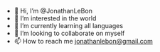 - 👋 Hi, I’m @JonathanLeBon
- 👀 I’m interested in the world
- 🌱 I’m currently learning all languages
- 💞️ I’m looking to collaborate on myself
- 📫 How to reach me jonathanlebon@gmail.com

<!---
JonathanLeBon/JonathanLeBon is a ✨ special ✨ repository because its `README.md` (this file) appears on your GitHub profile.
You can click the Preview link to take a look at your changes.
--->
